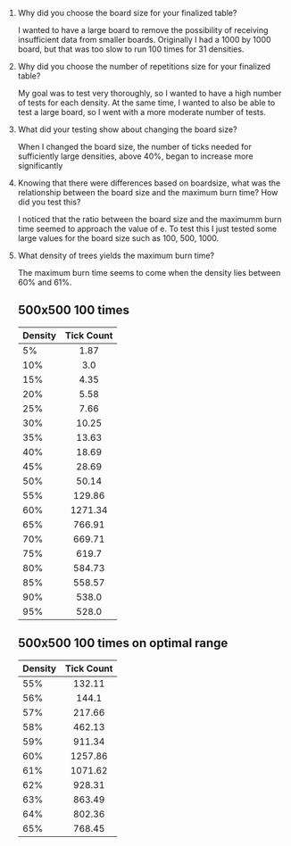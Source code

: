 1. Why did you choose the board size for your finalized table?

   I wanted to have a large board to remove the possibility of receiving insufficient data from smaller boards. 
   Originally I had a 1000 by 1000 board, but that was too slow to run 100 times for 31 densities.
2. Why did you choose the number of repetitions size for your finalized table?

   My goal was to test very thoroughly, so I wanted to have a high number of tests for each density.
   At the same time, I wanted to also be able to test a large board, so I went with a more moderate number of tests.
3. What did your testing show about changing the board size?

   When I changed the board size, the number of ticks needed for sufficiently large densities, above 40%, began to increase more significantly
4. Knowing that there were differences based on boardsize, what was the relationship between the board size and the maximum burn time? How did you test this?

   I noticed that the ratio between the board size and the maximumm burn time seemed to approach the value of e. 
   To test this I just tested some large values for the board size such as 100, 500, 1000.
5. What density of trees yields the maximum burn time?
   
   The maximum burn time seems to come when the density lies between 60% and 61%.

    ## 500x500 100 times
    | Density        | Tick Count           |
    | -------------  |:-------------:|
    | 5%             | 1.87          |
    | 10%            | 3.0           |
    | 15%            | 4.35          |
    | 20%            | 5.58          |
    | 25%            | 7.66          |
    | 30%            | 10.25         |
    | 35%            | 13.63         |
    | 40%            | 18.69         |
    | 45%            | 28.69         |
    | 50%            | 50.14         |
    | 55%            | 129.86        |
    | 60%            | 1271.34       |
    | 65%            | 766.91        |
    | 70%            | 669.71        |
    | 75%            | 619.7         |
    | 80%            | 584.73        |
    | 85%            | 558.57        |
    | 90%            | 538.0         |
    | 95%            | 528.0         |

    ## 500x500 100 times on optimal range
    | Density        | Tick Count           |
    | -------------  |:-------------:|
    | 55%            | 132.11        |
    | 56%            | 144.1         |
    | 57%            | 217.66        |
    | 58%            | 462.13        |
    | 59%            | 911.34        |
    | 60%            | 1257.86       |
    | 61%            | 1071.62       |
    | 62%            | 928.31        |
    | 63%            | 863.49        |
    | 64%            | 802.36        |
    | 65%            | 768.45        |





